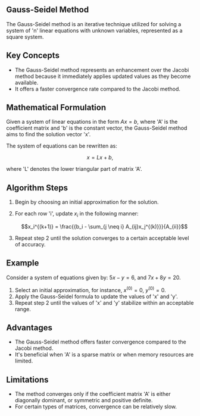 ## Gauss-Seidel Method

The Gauss-Seidel method is an iterative technique utilized for solving a system of 'n' linear equations with unknown variables, represented as a square system.

## Key Concepts

- The Gauss-Seidel method represents an enhancement over the Jacobi method because it immediately applies updated values as they become available.
- It offers a faster convergence rate compared to the Jacobi method.

## Mathematical Formulation

Given a system of linear equations in the form $Ax = b$, where 'A' is the coefficient matrix and 'b' is the constant vector, the Gauss-Seidel method aims to find the solution vector 'x'.

The system of equations can be rewritten as:

$$x = Lx + b,$$

where 'L' denotes the lower triangular part of matrix 'A'.

## Algorithm Steps

1. Begin by choosing an initial approximation for the solution.
2. For each row 'i', update $x_i$ in the following manner:

    $$x_i^{(k+1)} = \frac{{b_i - \sum_{j \neq i} A_{ij}x_j^{(k)}}}{A_{ii}}$$

3. Repeat step 2 until the solution converges to a certain acceptable level of accuracy.

## Example

Consider a system of equations given by: $5x - y = 6$, and $7x + 8y = 20$.

1. Select an initial approximation, for instance, $x^{(0)} = 0$, $y^{(0)} = 0$.
2. Apply the Gauss-Seidel formula to update the values of 'x' and 'y'.
3. Repeat step 2 until the values of 'x' and 'y' stabilize within an acceptable range.

## Advantages

- The Gauss-Seidel method offers faster convergence compared to the Jacobi method.
- It's beneficial when 'A' is a sparse matrix or when memory resources are limited.

## Limitations

- The method converges only if the coefficient matrix 'A' is either diagonally dominant, or symmetric and positive definite.
- For certain types of matrices, convergence can be relatively slow.
